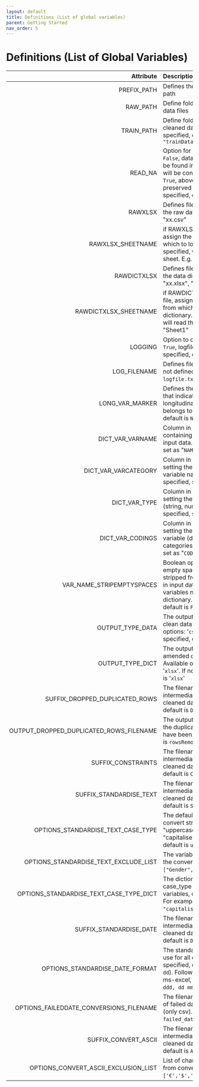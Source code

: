 ```yaml
---
layout: default
title: Definitions (List of global variables)
parent: Getting Started
nav_order: 5
---
```


# Definitions (List of Global Variables)

| Attribute         | Description | Type    |
| ---:              |    :----    | :----   |
| PREFIX_PATH       | Defines the root directory path  | Directory |
| RAW_PATH          | Define folder name for all raw data files | Directory |
| TRAIN_PATH        | Define folder name for all cleaned data files. If not specified, default is `"trainData"` | Directory |
| READ_NA           | Option for loading CSVs. If `False`, data entries that can be found in default nanList will be converted to `NaN`. If `True`, above entries will be preserved as they are. If not specified, default is `False` | Data loading |
| RAWXLSX           | Defines filename containing the raw data. E.g. "xx.xlsx", "xx.csv" | Data loading |
| RAWXLSX_SHEETNAME | if RAWXLSX is an excel file, assign the sheetname from which to load the data. If not specified, will read the first sheet. E.g. "Sheet1" | Data loading |
| RAWDICTXLSX       | Defines filename containing the data dictionary. E.g. "xx.xlsx", "xx.csv" | Data loading |
| RAWDICTXLSX_SHEETNAME | if RAWDICTXLSX is an excel file, assign the sheetname from which to load the dictionary. If not specified, will read the first sheet. E.g. "Sheet1" | Data loading |
| LOGGING           | Option to output logfile. If `True`, logfile will be built. If not specified, default is `True`. | Log | 
| LOG_FILENAME      | Defines filename of logfile. If not defined, default is `logfile.txt`. |
| LONG_VAR_MARKER   | Defines the variable name that indicates which longitudinal group that row belongs to. If not specified, default is `None`. | Longitudinal data |
| DICT_VAR_VARNAME  | Column in data dictionary containing variable names in input data. If not specified, set as "`NAME`". | Data Dictionary settings |
| DICT_VAR_VARCATEGORY | Column in data dictionary setting the category of the variable name. If not specified, set as "`CATEGORY`" | Data Dictionary settings |
| DICT_VAR_TYPE | Column in data dictionary setting the type of variable (string, numeric, date). If not specified, set as "`TYPE`" | Data Dictionary settings |
| DICT_VAR_CODINGS | Column in data dictionary setting the codings of variable (dateformat, categories). If not specified, set as "`CODINGS`" | Data Dictionary settings |
| VAR_NAME_STRIPEMPTYSPACES | Boolean option. If `True`, empty spaces will be stripped from variable names in input data, and from variables names listed in data dictionary. If not specified, default is `False`. | Data cleaning settings |
| OUTPUT_TYPE_DATA | The output file type for the clean data files. Available options: '`csv`', '`xlsx`'. If not specified, default is '`csv`' | Data cleaning settings |
| OUTPUT_TYPE_DICT | The output file type fot the amended dictionary. Available options: '`csv`', '`xlsx`'. If not specified, default is '`xlsx`' | Data cleaning settings |
| SUFFIX_DROPPED_DUPLICATED_ROWS | The filename suffix to use for intermediate outputs of cleaned data. If not specified, default is `DD`. | Drop Duplicates settings |
| OUTPUT_DROPPED_DUPLICATED_ROWS_FILENAME | The output filename to store the duplicated rows which have been dropped. Default is `rowsRemoved.xlsx` | Drop Duplicates settings |
| SUFFIX_CONSTRAINTS | The filename suffix to use for intermediate outputs of cleaned data. If not specified, default is `CON`. | Constraints settings |
| SUFFIX_STANDARDISE_TEXT | The filename suffix to use for intermediate outputs of cleaned data. If not specified, default is `ST`. | Standardise Text settings |
| OPTIONS_STANDARDISE_TEXT_CASE_TYPE | The default case type to convert strings into: "uppercase", "lowercase", "capitalise". If not specified, default is `uppercase`. | Standardise Text settings |
| OPTIONS_STANDARDISE_TEXT_EXCLUDE_LIST | The variables to exclude from the conversion. For example: `["Gender", "Work"]`. | Standardise Text settings |
| OPTIONS_STANDARDISE_TEXT_CASE_TYPE_DICT | The dictionary to customise case_type for specific variables, overwriting default. For example: `{"Race1": "capitalise"}`. | Standardise Text settings |
| SUFFIX_STANDARDISE_DATE | The filename suffix to use for intermediate outputs of cleaned data. If not specified, default is `DATE`. | Date standardisation settings |
| OPTIONS_STANDARDISE_DATE_FORMAT | The standard date format to use for all dates (if not specified, default is `yyyy-mm-dd`). Follows format used in ms-excel, see [ref](https://www.ablebits.com/office-addins-blog/change-date-format-excel/). Example: `ddd, dd mmmm yy`. | Date standardisation settings |
| OPTIONS_FAILEDDATE_CONVERSIONS_FILENAME | The filename for storing list of failed date conversions (only csv). Default is `failed_date_conversions.csv`. | Date standardisation settings |
| SUFFIX_CONVERT_ASCII | The filename suffix to use for intermediate outputs of cleaned data. If not specified, default is `ASCII`. | ASCII Conversion settings |
| OPTIONS_CONVERT_ASCII_EXCLUSION_LIST | List of characters to exclude from conversion. Eg. `['€','$','Ò']`. | ASCII Conversion settings |